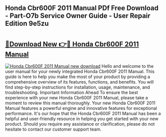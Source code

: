 ## Honda Cbr600F 2011 Manual PDf Free Download - Part-O7b Service Owner Guide - User Repair Edition 9e5zu

# <h2><a href="http://cf25979.oget.top/?id=Honda+Cbr600F+2011+Manual">🔗Download New 👉🔴 Honda Cbr600F 2011 Manual</a></h2>

[![Honda Cbr600F 2011 Manual new download](https://i.imgur.com/5g1atiW.png)](http://cf25979.oget.top/?id=Honda+Cbr600F+2011+Manual)
Hello and welcome to the user manual for your newly integrated Honda Cbr600F 2011 Manual. This guide is here to help you make the most of your product by providing a comprehensive overview of its features, functions, and benefits. You will find step-by-step instructions for installation, usage, maintenance, and troubleshooting. Important Information Ahead To ensure the best experience with your new Honda Cbr600F 2011 Manual, please take a moment to review this manual thoroughly. Your new Honda Cbr600F 2011 Manual features a powerful engine and innovative features for exceptional performance. It's our hope that the Honda Cbr600F 2011 Manual has been a helpful and user-friendly resource in helping you get started with your new product. Should you require any assistance or clarification, please do not hesitate to contact our customer support team.
